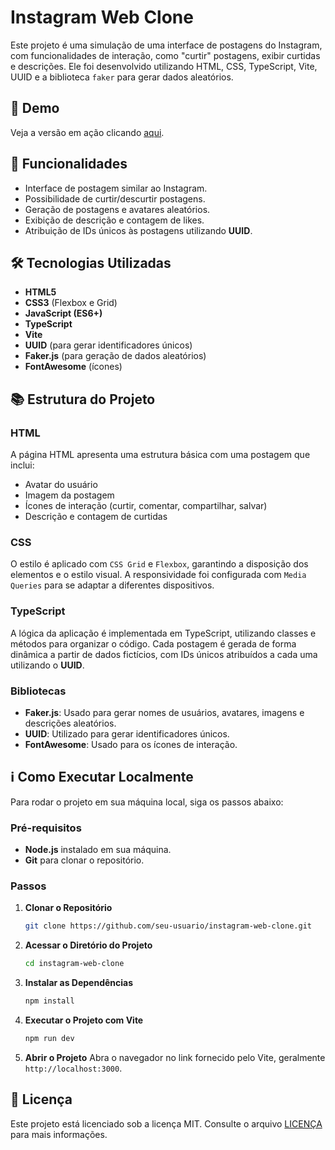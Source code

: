 
# Instagram Web Clone

Este projeto é uma simulação de uma interface de postagens do Instagram, com funcionalidades de interação, como "curtir" postagens, exibir curtidas e descrições. Ele foi desenvolvido utilizando HTML, CSS, TypeScript, Vite, UUID e a biblioteca `faker` para gerar dados aleatórios.

## 👀 Demo
Veja a versão em ação clicando [aqui](#).

## 🚀 Funcionalidades
- Interface de postagem similar ao Instagram.
- Possibilidade de curtir/descurtir postagens.
- Geração de postagens e avatares aleatórios.
- Exibição de descrição e contagem de likes.
- Atribuição de IDs únicos às postagens utilizando **UUID**.

## 🛠️ Tecnologias Utilizadas
- **HTML5**
- **CSS3** (Flexbox e Grid)
- **JavaScript (ES6+)**
- **TypeScript**
- **Vite**
- **UUID** (para gerar identificadores únicos)
- **Faker.js** (para geração de dados aleatórios)
- **FontAwesome** (ícones)

## 📚 Estrutura do Projeto

### HTML
A página HTML apresenta uma estrutura básica com uma postagem que inclui:
- Avatar do usuário
- Imagem da postagem
- Ícones de interação (curtir, comentar, compartilhar, salvar)
- Descrição e contagem de curtidas

### CSS
O estilo é aplicado com `CSS Grid` e `Flexbox`, garantindo a disposição dos elementos e o estilo visual. A responsividade foi configurada com `Media Queries` para se adaptar a diferentes dispositivos.

### TypeScript
A lógica da aplicação é implementada em TypeScript, utilizando classes e métodos para organizar o código. Cada postagem é gerada de forma dinâmica a partir de dados fictícios, com IDs únicos atribuídos a cada uma utilizando o **UUID**.

### Bibliotecas
- **Faker.js**: Usado para gerar nomes de usuários, avatares, imagens e descrições aleatórios.
- **UUID**: Utilizado para gerar identificadores únicos.
- **FontAwesome**: Usado para os ícones de interação.

## ℹ️ Como Executar Localmente

Para rodar o projeto em sua máquina local, siga os passos abaixo:

### Pré-requisitos
- **Node.js** instalado em sua máquina.
- **Git** para clonar o repositório.

### Passos

1. **Clonar o Repositório**
   ```bash
   git clone https://github.com/seu-usuario/instagram-web-clone.git
   ```

2. **Acessar o Diretório do Projeto**
   ```bash
   cd instagram-web-clone
   ```

3. **Instalar as Dependências**
   ```bash
   npm install
   ```

4. **Executar o Projeto com Vite**
   ```bash
   npm run dev
   ```

5. **Abrir o Projeto**
   Abra o navegador no link fornecido pelo Vite, geralmente `http://localhost:3000`.

## 📝 Licença

Este projeto está licenciado sob a licença MIT. Consulte o arquivo [LICENÇA](./LICENSE) para mais informações.

